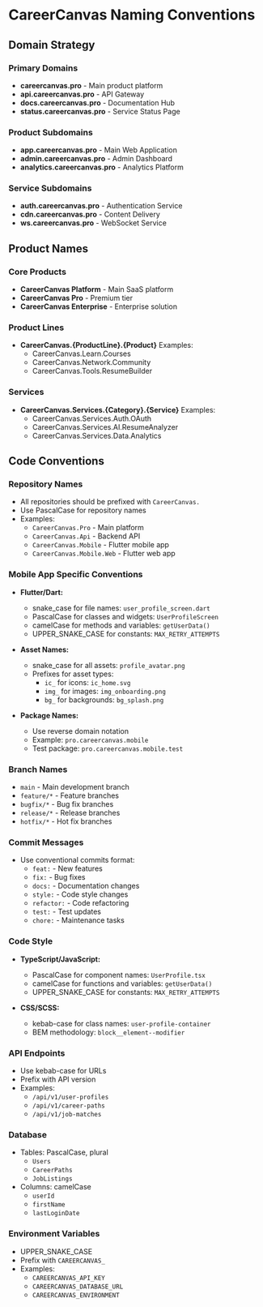 # CareerCanvas Naming Conventions

## Domain Strategy

### Primary Domains

- **careercanvas.pro** - Main product platform
- **api.careercanvas.pro** - API Gateway
- **docs.careercanvas.pro** - Documentation Hub
- **status.careercanvas.pro** - Service Status Page

### Product Subdomains

- **app.careercanvas.pro** - Main Web Application
- **admin.careercanvas.pro** - Admin Dashboard
- **analytics.careercanvas.pro** - Analytics Platform

### Service Subdomains

- **auth.careercanvas.pro** - Authentication Service
- **cdn.careercanvas.pro** - Content Delivery
- **ws.careercanvas.pro** - WebSocket Service

## Product Names

### Core Products

- **CareerCanvas Platform** - Main SaaS platform
- **CareerCanvas Pro** - Premium tier
- **CareerCanvas Enterprise** - Enterprise solution

### Product Lines

- **CareerCanvas.{ProductLine}.{Product}**
  Examples:
  - CareerCanvas.Learn.Courses
  - CareerCanvas.Network.Community
  - CareerCanvas.Tools.ResumeBuilder

### Services

- **CareerCanvas.Services.{Category}.{Service}**
  Examples:
  - CareerCanvas.Services.Auth.OAuth
  - CareerCanvas.Services.AI.ResumeAnalyzer
  - CareerCanvas.Services.Data.Analytics

## Code Conventions

### Repository Names

- All repositories should be prefixed with `CareerCanvas.`
- Use PascalCase for repository names
- Examples:
  - `CareerCanvas.Pro` - Main platform
  - `CareerCanvas.Api` - Backend API
  - `CareerCanvas.Mobile` - Flutter mobile app
  - `CareerCanvas.Mobile.Web` - Flutter web app

### Mobile App Specific Conventions

- **Flutter/Dart:**
  - snake_case for file names: `user_profile_screen.dart`
  - PascalCase for classes and widgets: `UserProfileScreen`
  - camelCase for methods and variables: `getUserData()`
  - UPPER_SNAKE_CASE for constants: `MAX_RETRY_ATTEMPTS`
- **Asset Names:**

  - snake_case for all assets: `profile_avatar.png`
  - Prefixes for asset types:
    - `ic_` for icons: `ic_home.svg`
    - `img_` for images: `img_onboarding.png`
    - `bg_` for backgrounds: `bg_splash.png`

- **Package Names:**
  - Use reverse domain notation
  - Example: `pro.careercanvas.mobile`
  - Test package: `pro.careercanvas.mobile.test`

### Branch Names

- `main` - Main development branch
- `feature/*` - Feature branches
- `bugfix/*` - Bug fix branches
- `release/*` - Release branches
- `hotfix/*` - Hot fix branches

### Commit Messages

- Use conventional commits format:
  - `feat:` - New features
  - `fix:` - Bug fixes
  - `docs:` - Documentation changes
  - `style:` - Code style changes
  - `refactor:` - Code refactoring
  - `test:` - Test updates
  - `chore:` - Maintenance tasks

### Code Style

- **TypeScript/JavaScript:**

  - PascalCase for component names: `UserProfile.tsx`
  - camelCase for functions and variables: `getUserData()`
  - UPPER_SNAKE_CASE for constants: `MAX_RETRY_ATTEMPTS`

- **CSS/SCSS:**
  - kebab-case for class names: `user-profile-container`
  - BEM methodology: `block__element--modifier`

### API Endpoints

- Use kebab-case for URLs
- Prefix with API version
- Examples:
  - `/api/v1/user-profiles`
  - `/api/v1/career-paths`
  - `/api/v1/job-matches`

### Database

- Tables: PascalCase, plural
  - `Users`
  - `CareerPaths`
  - `JobListings`
- Columns: camelCase
  - `userId`
  - `firstName`
  - `lastLoginDate`

### Environment Variables

- UPPER_SNAKE_CASE
- Prefix with `CAREERCANVAS_`
- Examples:
  - `CAREERCANVAS_API_KEY`
  - `CAREERCANVAS_DATABASE_URL`
  - `CAREERCANVAS_ENVIRONMENT`
